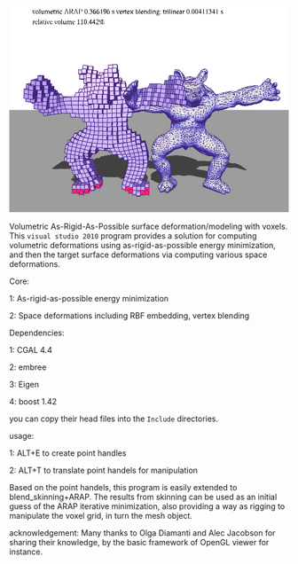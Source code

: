 ![Alt text](/voxARAP.bmp)


Volumetric As-Rigid-As-Possible surface deformation/modeling with voxels. This `visual studio 2010` program provides a solution for computing volumetric
deformations using as-rigid-as-possible energy minimization, and then the target surface deformations via computing various space deformations.

Core:

1: As-rigid-as-possible energy minimization

2: Space deformations including RBF embedding, vertex blending

Dependencies:

1: CGAL 4.4

2: embree

3: Eigen

4: boost 1.42

you can copy their head files into the `Include` directories.

usage:

1: ALT+E to create point handles

2: ALT+T to translate point handels for manipulation

Based on the point handels, this program is easily extended to blend_skinning+ARAP. The results from skinning can be used as an initial guess of the ARAP iterative minimization, also providing a way as rigging to manipulate the voxel grid, in turn the mesh object.

acknowledgement:
Many thanks to Olga Diamanti and Alec Jacobson for sharing their knowledge, by the basic framework of OpenGL viewer for instance.
